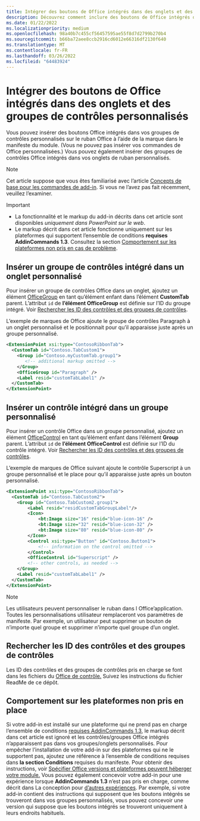 ```yaml
---
title: Intégrer des boutons de Office intégrés dans des onglets et des groupes de contrôles personnalisés
description: Découvrez comment inclure des boutons de Office intégrés dans vos groupes de commandes et onglets personnalisés sur Office ruban.
ms.date: 01/22/2022
ms.localizationpriority: medium
ms.openlocfilehash: 98a40b7c455cf56457595ae55f8d7d2799b270b4
ms.sourcegitcommit: b66ba72aee8ccb2916cd6012e66316df2130f640
ms.translationtype: MT
ms.contentlocale: fr-FR
ms.lasthandoff: 03/26/2022
ms.locfileid: "64483924"
---
```

# <a name="integrate-built-in-office-buttons-into-custom-control-groups-and-tabs"></a>Intégrer des boutons de Office intégrés dans des onglets et des groupes de contrôles personnalisés

Vous pouvez insérer des boutons Office intégrés dans vos groupes de contrôles personnalisés sur le ruban Office à l’aide de la marque dans le manifeste du module. (Vous ne pouvez pas insérer vos commandes de Office personnalisées.) Vous pouvez également insérer des groupes de contrôles Office intégrés dans vos onglets de ruban personnalisés.

> [!NOTE]
> Cet article suppose que vous êtes familiarisé avec l’article [Concepts de base pour les commandes de add-in](add-in-commands.md). Si vous ne l’avez pas fait récemment, veuillez l’examiner.

> [!IMPORTANT]
>
> - La fonctionnalité et le markup du add-in décrits dans cet article sont disponibles *uniquement dans PowerPoint sur le web*.
> - Le markup décrit dans cet article fonctionne uniquement sur les plateformes qui supportent l’ensemble de conditions **requises AddinCommands 1.3**. Consultez la section [Comportement sur les plateformes non pris en cas de problème](#behavior-on-unsupported-platforms).

## <a name="insert-a-built-in-control-group-into-a-custom-tab"></a>Insérer un groupe de contrôles intégré dans un onglet personnalisé

Pour insérer un groupe de contrôles Office dans un onglet, ajoutez un élément [OfficeGroup](/javascript/api/manifest/customtab#officegroup) en tant qu’élément enfant dans l’élément **CustomTab** parent. L’attribut `id` de **l’élément OfficeGroup** est définie sur l’ID du groupe intégré. Voir [Rechercher les ID des contrôles et des groupes de contrôles](#find-the-ids-of-controls-and-control-groups).

L’exemple de marques de Office ajoute le groupe de contrôles Paragraph à un onglet personnalisé et le positionnait pour qu’il apparaisse juste après un groupe personnalisé.

```xml
<ExtensionPoint xsi:type="ContosoRibbonTab">
  <CustomTab id="Contoso.TabCustom1">
    <Group id="Contoso.myCustomTab.group1">
       <!-- additional markup omitted -->
    </Group>
    <OfficeGroup id="Paragraph" />
    <Label resid="customTabLabel1" />
  </CustomTab>
</ExtensionPoint>
```

## <a name="insert-a-built-in-control-into-a-custom-group"></a>Insérer un contrôle intégré dans un groupe personnalisé

Pour insérer un contrôle Office dans un groupe personnalisé, ajoutez un élément [OfficeControl](/javascript/api/manifest/group#officecontrol) en tant qu’élément enfant dans l’élément **Group** parent. L’attribut `id` de **l’élément OfficeControl** est définie sur l’ID du contrôle intégré. Voir [Rechercher les ID des contrôles et des groupes de contrôles](#find-the-ids-of-controls-and-control-groups).

L’exemple de marques de Office suivant ajoute le contrôle Superscript à un groupe personnalisé et le place pour qu’il apparaisse juste après un bouton personnalisé.

```xml
<ExtensionPoint xsi:type="ContosoRibbonTab">
  <CustomTab id="Contoso.TabCustom2">
    <Group id="Contoso.TabCustom2.group1">
        <Label resid="residCustomTabGroupLabel"/>
        <Icon>
            <bt:Image size="16" resid="blue-icon-16" />
            <bt:Image size="32" resid="blue-icon-32" />
            <bt:Image size="80" resid="blue-icon-80" />
        </Icon>
        <Control xsi:type="Button" id="Contoso.Button1">
            <!-- information on the control omitted -->
        </Control>
        <OfficeControl id="Superscript" />
        <!-- other controls, as needed -->
    </Group>
    <Label resid="customTabLabel1" />
  </CustomTab>
</ExtensionPoint>
```

> [!NOTE]
> Les utilisateurs peuvent personnaliser le ruban dans l Office’application. Toutes les personnalisations utilisateur remplaceront vos paramètres de manifeste. Par exemple, un utilisateur peut supprimer un bouton de n’importe quel groupe et supprimer n’importe quel groupe d’un onglet.

## <a name="find-the-ids-of-controls-and-control-groups"></a>Rechercher les ID des contrôles et des groupes de contrôles

Les ID des contrôles et des groupes de contrôles pris en charge se font dans les fichiers du [Office de contrôle.](https://github.com/OfficeDev/office-control-ids) Suivez les instructions du fichier ReadMe de ce dépôt.

## <a name="behavior-on-unsupported-platforms"></a>Comportement sur les plateformes non pris en place

Si votre add-in est installé sur une plateforme qui ne prend pas en charge l’ensemble de conditions [requises AddinCommands 1.3](/javascript/api/requirement-sets/add-in-commands-requirement-sets), le markup décrit dans cet article est ignoré et les contrôles/groupes Office intégrés n’apparaissent pas dans vos groupes/onglets personnalisés. Pour empêcher l’installation de votre add-in sur des plateformes qui ne le supportent pas, ajoutez une référence à l’ensemble de conditions requises dans **la section Conditions** requises du manifeste. Pour obtenir des instructions, voir [Spécifier Office versions et plateformes peuvent héberger votre module.](../develop/specify-office-hosts-and-api-requirements.md#specify-which-office-versions-and-platforms-can-host-your-add-in) Vous pouvez également concevoir votre add-in pour une expérience lorsque **AddinCommands 1.3** n’est pas pris en charge, comme décrit dans La conception pour [d’autres expériences](../develop/specify-office-hosts-and-api-requirements.md#design-for-alternate-experiences). Par exemple, si votre add-in contient des instructions qui supposent que les boutons intégrés se trouveront dans vos groupes personnalisés, vous pouvez concevoir une version qui suppose que les boutons intégrés se trouveront uniquement à leurs endroits habituels.
